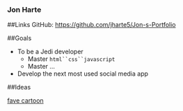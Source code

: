 ### Jon Harte

##Links 
    GitHub: https://github.com/jharte5/Jon-s-Portfolio

##Goals
* To be a Jedi developer
    * Master `html``css``javascript`
    * Master ...
* Develop the next most used social media app    

##Ideas


[fave cartoon](https://images.app.goo.gl/A71iAvFrhPgWg7ic8)

